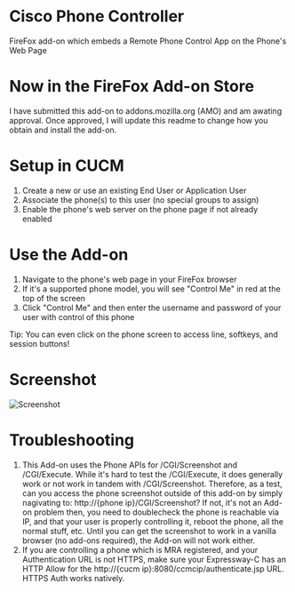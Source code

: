 # Cisco Phone Controller
FireFox add-on which embeds a Remote Phone Control App on the Phone's Web Page

# Now in the FireFox Add-on Store
I have submitted this add-on to addons.mozilla.org (AMO) and am awating approval.  Once approved, I will update this readme to change how you obtain and install the add-on.

# Setup in CUCM
1. Create a new or use an existing End User or Application User
2. Associate the phone(s) to this user (no special groups to assign)
3. Enable the phone's web server on the phone page if not already enabled

# Use the Add-on
1. Navigate to the phone's web page in your FireFox browser
2. If it's a supported phone model, you will see "Control Me" in red at the top of the screen
3. Click "Control Me" and then enter the username and password of your user with control of this phone

Tip: You can even click on the phone screen to access line, softkeys, and session buttons!

# Screenshot
![Screenshot](https://i.imgur.com/TdkqKbx.png)

# Troubleshooting
1. This Add-on uses the Phone APIs for /CGI/Screenshot and /CGI/Execute.  While it's hard to test the /CGI/Execute, it does generally work or not work in tandem with /CGI/Screenshot.  Therefore, as a test, can you access the phone screenshot outside of this add-on by simply nagivating to: http://{phone ip}/CGI/Screenshot?  If not, it's not an Add-on problem then, you need to doublecheck the phone is reachable via IP, and that your user is properly controlling it, reboot the phone, all the normal stuff, etc.  Until you can get the screenshot to work in a vanilla browser (no add-ons required), the Add-on will not work either.
2. If you are controlling a phone which is MRA registered, and your Authentication URL is not HTTPS, make sure your Expressway-C has an HTTP Allow for the http://{cucm ip}:8080/ccmcip/authenticate.jsp URL.  HTTPS Auth works natively.
